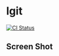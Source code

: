 Igit
=============
[![CI Status](https://github.com/ipod825/igit.nvim/actions?query=workflow%3ACI)](https://github.com/ipod825/igit.nvim/actions?query=workflow%3ACI)

## Screen Shot
